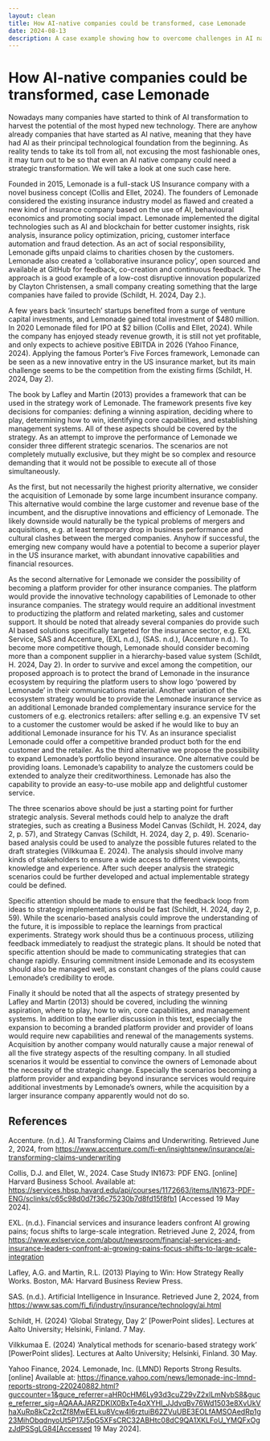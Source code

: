 ```yaml
---
layout: clean
title: How AI-native companies could be transformed, case Lemonade
date: 2024-08-13
description: A case example showing how to overcome challenges in AI native companies.
---
```


# How AI-native companies could be transformed, case Lemonade



Nowadays many companies have started to think of AI transformation to harvest the potential of the most hyped new technology. There are anyhow already companies that have started as AI native, meaning that they have had AI as their principal technological foundation from the beginning. As reality tends to take its toll from all, not excusing the most fashionable ones, it may turn out to be so that even an AI native company could need a strategic transformation. We will take a look at one such case here. 

Founded in 2015, Lemonade is a full-stack US Insurance company with a novel business concept (Collis and Ellet, 2024). The founders of Lemonade considered the existing insurance industry model as flawed and created a new kind of insurance company based on the use of AI, behavioural economics and promoting social impact. Lemonade implemented the digital technologies such as AI and blockchain for better customer insights, risk analysis, insurance policy optimization, pricing, customer interface automation and fraud detection. As an act of social responsibility, Lemonade gifts unpaid claims to charities chosen by the customers. Lemonade also created a ‘collaborative insurance policy’, open sourced and available at GitHub for feedback, co-creation and continuous feedback. The approach is a good example of a low-cost disruptive innovation popularized by Clayton Christensen, a small company creating something that the large companies have failed to provide (Schildt, H. 2024, Day 2.).

A few years back ‘insurtech’ startups benefited from a surge of venture capital investments, and Lemonade gained total investment of $480 million. In 2020 Lemonade filed for IPO at $2 billion (Collis and Ellet, 2024). While the company has enjoyed steady revenue growth, it is still not yet profitable, and only expects to achieve positive EBITDA in 2026 (Yahoo Finance, 2024). Applying the famous Porter’s Five Forces framework, Lemonade can be seen as a new innovative entry in the US insurance market, but its main challenge seems to be the competition from the existing firms (Schildt, H. 2024, Day 2).

The book by Lafley and Martin (2013) provides a framework that can be used in the strategy work of Lemonade. The framework presents five key decisions for companies: defining a winning aspiration, deciding where to play, determining how to win, identifying core capabilities, and establishing management systems. All of these aspects should be covered by the strategy.
As an attempt to improve the performance of Lemonade we consider three different strategic scenarios. The scenarios are not completely mutually exclusive, but they might be so complex and resource demanding that it would not be possible to execute all of those simultaneously.

As the first, but not necessarily the highest priority alternative, we consider the acquisition of Lemonade by some large incumbent insurance company. This alternative would combine the large customer and revenue base of the incumbent, and the disruptive innovations and efficiency of Lemonade. The likely downside would naturally be the typical problems of mergers and acquisitions, e.g. at least temporary drop in business performance and cultural clashes between the merged companies. Anyhow if successful, the emerging new company would have a potential to become a superior player in the US insurance market, with abundant innovative capabilities and financial resources.

As the second alternative for Lemonade we consider the possibility of becoming a platform provider for other insurance companies. The platform would provide the innovative technology capabilities of Lemonade to other insurance companies. The strategy would require an additional investment to productizing the platform and related marketing, sales and customer support. It should be noted that already several companies do provide such AI based solutions specifically targeted for the insurance sector, e.g. EXL Service, SAS and Accenture, (EXL n.d.), (SAS. n.d.), (Accenture n.d.). To become more competitive though, Lemonade should consider becoming more than a component supplier in a hierarchy-based value system (Schildt, H. 2024, Day 2). In order to survive and excel among the competition, our proposed approach is to protect the brand of Lemonade in the insurance ecosystem by requiring the platform users to show logo ‘powered by Lemonade’ in their communications material. Another variation of the ecosystem strategy would be to provide the Lemonade insurance service as an additional Lemonade branded complementary insurance service for the customers of e.g. electronics retailers: after selling e.g. an expensive TV set to a customer the customer would be asked if he would like to buy an additional Lemonade insurance for his TV. As an insurance specialist Lemonade could offer a competitive branded product both for the end customer and the retailer.
As the third alternative we propose the possibility to expand Lemonade’s portfolio beyond insurance. One alternative could be providing loans. Lemonade’s capability to analyze the customers could be extended to analyze their creditworthiness. Lemonade has also the capability to provide an easy-to-use mobile app and delightful customer service.

The three scenarios above should be just a starting point for further strategic analysis. Several methods could help to analyze the draft strategies, such as creating a Business Model Canvas (Schildt, H. 2024, day 2, p. 57), and Strategy Canvas (Schildt, H. 2024, day 2, p. 49). Scenario-based analysis could be used to analyze the possible futures related to the draft strategies (Vilkkumaa E. 2024). The analysis should involve many kinds of stakeholders to ensure a wide access to different viewpoints, knowledge and experience. After such deeper analysis the strategic scenarios could be further developed and actual implementable strategy could be defined.

Specific attention should be made to ensure that the feedback loop from ideas to strategy implementations should be fast (Schildt, H. 2024, day 2, p. 59). While the scenario-based analysis could improve the understanding of the future, it is impossible to replace the learnings from practical experiments. Strategy work should thus be a continuous process, utilizing feedback immediately to readjust the strategic plans. It should be noted that specific attention should be made to communicating strategies that can change rapidly. Ensuring commitment inside Lemonade and its ecosystem should also be managed well, as constant changes of the plans could cause Lemonade’s credibility to erode.

Finally it should be noted that all the aspects of strategy presented by Lafley and Martin (2013) should be covered, including the winning aspiration, where to play, how to win, core capabilities, and management systems. In addition to the earlier discussion in this text, especially the expansion to becoming a branded platform provider and provider of loans would require new capabilities and renewal of the managements systems. Acquisition by another company would naturally cause a major renewal of all the five strategy aspects of the resulting company. In all studied scenarios it would be essential to convince the owners of Lemonade about the necessity of the strategic change. Especially the scenarios becoming a platform provider and expanding beyond insurance services would require additional investments by Lemonade’s owners, while the acquisition by a larger insurance company apparently would not do so.
## References
Accenture. (n.d.). AI Transforming Claims and Underwriting. Retrieved June 2, 2024, from https://www.accenture.com/fi-en/insightsnew/insurance/ai-transforming-claims-underwriting

Collis, D.J. and Ellet, W., 2024. Case Study IN1673: PDF ENG. [online] Harvard Business School.  Available at: https://services.hbsp.havard.edu/api/courses/1172663/items/IN1673-PDF-ENG/sclinks/c65c98d0d7f36c75230b7d8fd15f8fb1 [Accessed 19 May 2024].

EXL. (n.d.). Financial services and insurance leaders confront AI growing pains; focus shifts to large-scale integration. Retrieved June 2, 2024, from https://www.exlservice.com/about/newsroom/financial-services-and-insurance-leaders-confront-ai-growing-pains-focus-shifts-to-large-scale-integration

Lafley, A.G. and Martin, R.L. (2013) Playing to Win: How Strategy Really Works. Boston, MA: Harvard Business Review Press.

SAS. (n.d.). Artificial Intelligence in Insurance. Retrieved June 2, 2024, from https://www.sas.com/fi_fi/industry/insurance/technology/ai.html

Schildt, H. (2024) ‘Global Strategy, Day 2’ [PowerPoint slides]. Lectures at Aalto University; Helsinki, Finland. 7 May.

Vilkkumaa E. (2024) ‘Analytical methods for scenario-based strategy work’ [PowerPoint slides]. Lectures at Aalto University; Helsinki, Finland. 30 May.

Yahoo Finance, 2024. Lemonade, Inc. (LMND) Reports Strong Results. [online] Available at: https://finance.yahoo.com/news/lemonade-inc-lmnd-reports-strong-220240882.html?guccounter=1&guce_referrer=aHR0cHM6Ly93d3cuZ29vZ2xlLmNvbS8&guce_referrer_sig=AQAAAJARZDKlX0BxTe4qXYHI_JJdvqBv76Wd1503e8XvUkVhaXuRp8kCz2ctZf8MwEELku8Vcw4I6rztuiB62ZVuUBE3EOLfAMSOAedRp1g23MihObqdnyoUt5P17J5pG5XFsCRC32ABHtc08dC9QA1XKLFoU_YMQFxOgzJdPSSgLG84[Accessed 19 May 2024].